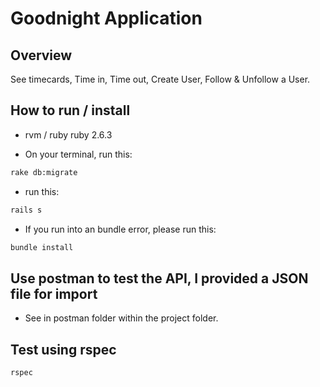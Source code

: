 # Goodnight Application

## Overview

See timecards, Time in, Time out, Create User, Follow & Unfollow a User.

## How to run / install

- rvm / ruby ruby 2.6.3

* On your terminal, run this:

```bash
rake db:migrate
```

- run this:

```bash
rails s
```

- If you run into an bundle error, please run this:

```bash
bundle install
```

## Use postman to test the API, I provided a JSON file for import

- See in postman folder within the project folder.

## Test using rspec

```bash
rspec
```

